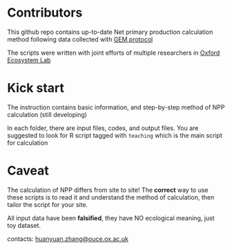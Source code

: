 
# Contributors

This github repo contains up-to-date Net primary production calculation
method following data collected with [GEM
protocol](http://gem.tropicalforests.ox.ac.uk/page/resources)

The scripts were written with joint efforts of multiple researchers in
[Oxford Ecosystem Lab](https://www.oxfordecosystems.org/)

# Kick start

The instruction contains basic information, and step-by-step method of
NPP calculation (still developing)

In each folder, there are input files, codes, and output files. You are
suggested to look for R script tagged with `teaching` which is the main
script for calculation

# Caveat

The calculation of NPP differs from site to site! The **correct** way to
use these scripts is to read it and understand the method of
calculation, then tailor the script for your site.

All input data have been **falsified**, they have NO ecological meaning,
just toy dataset.

contacts: huanyuan.zhang@ouce.ox.ac.uk
